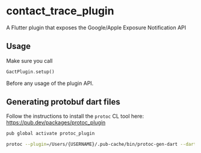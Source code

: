 # contact_trace_plugin

A Flutter plugin that exposes the Google/Apple Exposure Notification API

## Usage

Make sure you call
```dart
GactPlugin.setup()
```
Before any usage of the plugin API.

## Generating protobuf dart files

Follow the instructions to install the `protoc` CL tool here:
https://pub.dev/packages/protoc_plugin

```bash
pub global activate protoc_plugin

protoc --plugin=/Users/{USERNAME}/.pub-cache/bin/protoc-gen-dart --dart_out=. lib/diagnosisKeyURL.proto
```
